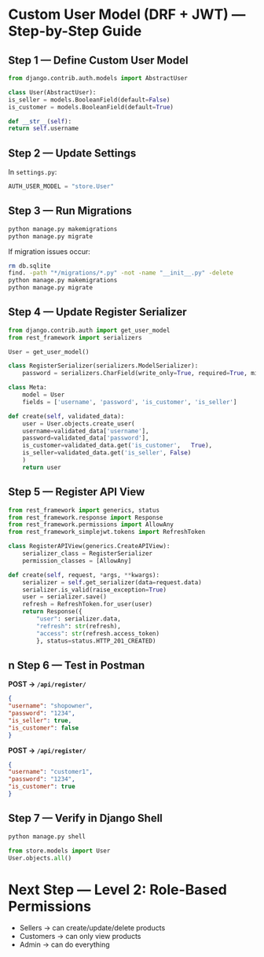 # Custom User Model (DRF + JWT) — Step-by-Step Guide

## Step 1 — Define Custom User Model

```python
from django.contrib.auth.models import AbstractUser

class User(AbstractUser):
is_seller = models.BooleanField(default=False)
is_customer = models.BooleanField(default=True)

def __str__(self):
return self.username
```

## Step 2 — Update Settings

In `settings.py`:

```python
AUTH_USER_MODEL = "store.User"
```

##  Step 3 — Run Migrations

```bash
python manage.py makemigrations
python manage.py migrate
```

If migration issues occur:
```bash
rm db.sqlite
find. -path "*/migrations/*.py" -not -name "__init__.py" -delete
python manage.py makemigrations
python manage.py migrate
```

##  Step 4 — Update Register Serializer

```python
from django.contrib.auth import get_user_model
from rest_framework import serializers

User = get_user_model()

class RegisterSerializer(serializers.ModelSerializer):
    password = serializers.CharField(write_only=True, required=True, min_length=4)

class Meta:
    model = User
    fields = ['username', 'password', 'is_customer', 'is_seller']

def create(self, validated_data):
    user = User.objects.create_user(
    username=validated_data['username'],
    password=validated_data['password'],
    is_customer=validated_data.get('is_customer',   True),
    is_seller=validated_data.get('is_seller', False)
    )
    return user
```

## Step 5 — Register API View

```python
from rest_framework import generics, status
from rest_framework.response import Response
from rest_framework.permissions import AllowAny
from rest_framework_simplejwt.tokens import RefreshToken

class RegisterAPIView(generics.CreateAPIView):
    serializer_class = RegisterSerializer
    permission_classes = [AllowAny]

def create(self, request, *args, **kwargs):
    serializer = self.get_serializer(data=request.data)
    serializer.is_valid(raise_exception=True)
    user = serializer.save()
    refresh = RefreshToken.for_user(user)
    return Response({
        "user": serializer.data,
        "refresh": str(refresh),
        "access": str(refresh.access_token)
        }, status=status.HTTP_201_CREATED)
```

## n Step 6 — Test in Postman

**POST → `/api/register/`**
```json
{
"username": "shopowner",
"password": "1234",
"is_seller": true,
"is_customer": false
}
```

**POST → `/api/register/`**
```json
{
"username": "customer1",
"password": "1234",
"is_customer": true
}
```


## Step 7 — Verify in Django Shell

```bash
python manage.py shell
```

```python
from store.models import User
User.objects.all()
```

#  Next Step — Level 2: Role-Based Permissions
- Sellers → can create/update/delete products
- Customers → can only view products
- Admin → can do everything


